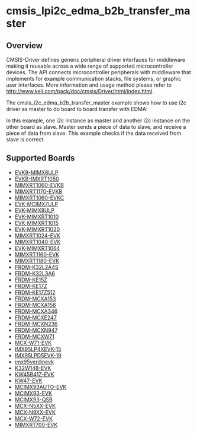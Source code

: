 # cmsis_lpi2c_edma_b2b_transfer_master

## Overview
CMSIS-Driver defines generic peripheral driver interfaces for middleware making it reusable across a wide 
range of supported microcontroller devices. The API connects microcontroller peripherals with middleware 
that implements for example communication stacks, file systems, or graphic user interfaces. 
More information and usage method please refer to http://www.keil.com/pack/doc/cmsis/Driver/html/index.html.

The cmsis_i2c_edma_b2b_transfer_master example shows how to use i2c driver as master to do board to board transfer 
with EDMA:

In this example, one i2c instance as master and another i2c instance on the other board as slave. Master sends a 
piece of data to slave, and receive a piece of data from slave. This example checks if the data received from 
slave is correct.

## Supported Boards
- [EVK9-MIMX8ULP](../../../../_boards/evk9mimx8ulp/cmsis_driver_examples/lpi2c/edma_b2b_transfer/master/example_board_readme.md)
- [EVKB-IMXRT1050](../../../../_boards/evkbimxrt1050/cmsis_driver_examples/lpi2c/edma_b2b_transfer/master/example_board_readme.md)
- [MIMXRT1060-EVKB](../../../../_boards/evkbmimxrt1060/cmsis_driver_examples/lpi2c/edma_b2b_transfer/master/example_board_readme.md)
- [MIMXRT1170-EVKB](../../../../_boards/evkbmimxrt1170/cmsis_driver_examples/lpi2c/edma_b2b_transfer/master/example_board_readme.md)
- [MIMXRT1060-EVKC](../../../../_boards/evkcmimxrt1060/cmsis_driver_examples/lpi2c/edma_b2b_transfer/master/example_board_readme.md)
- [EVK-MCIMX7ULP](../../../../_boards/evkmcimx7ulp/cmsis_driver_examples/lpi2c/edma_b2b_transfer/master/example_board_readme.md)
- [EVK-MIMX8ULP](../../../../_boards/evkmimx8ulp/cmsis_driver_examples/lpi2c/edma_b2b_transfer/master/example_board_readme.md)
- [EVK-MIMXRT1010](../../../../_boards/evkmimxrt1010/cmsis_driver_examples/lpi2c/edma_b2b_transfer/master/example_board_readme.md)
- [EVK-MIMXRT1015](../../../../_boards/evkmimxrt1015/cmsis_driver_examples/lpi2c/edma_b2b_transfer/master/example_board_readme.md)
- [EVK-MIMXRT1020](../../../../_boards/evkmimxrt1020/cmsis_driver_examples/lpi2c/edma_b2b_transfer/master/example_board_readme.md)
- [MIMXRT1024-EVK](../../../../_boards/evkmimxrt1024/cmsis_driver_examples/lpi2c/edma_b2b_transfer/master/example_board_readme.md)
- [MIMXRT1040-EVK](../../../../_boards/evkmimxrt1040/cmsis_driver_examples/lpi2c/edma_b2b_transfer/master/example_board_readme.md)
- [EVK-MIMXRT1064](../../../../_boards/evkmimxrt1064/cmsis_driver_examples/lpi2c/edma_b2b_transfer/master/example_board_readme.md)
- [MIMXRT1160-EVK](../../../../_boards/evkmimxrt1160/cmsis_driver_examples/lpi2c/edma_b2b_transfer/master/example_board_readme.md)
- [MIMXRT1180-EVK](../../../../_boards/evkmimxrt1180/cmsis_driver_examples/lpi2c/edma_b2b_transfer/master/example_board_readme.md)
- [FRDM-K32L2A4S](../../../../_boards/frdmk32l2a4s/cmsis_driver_examples/lpi2c/edma_b2b_transfer/master/example_board_readme.md)
- [FRDM-K32L3A6](../../../../_boards/frdmk32l3a6/cmsis_driver_examples/lpi2c/edma_b2b_transfer/master/example_board_readme.md)
- [FRDM-KE15Z](../../../../_boards/frdmke15z/cmsis_driver_examples/lpi2c/edma_b2b_transfer/master/example_board_readme.md)
- [FRDM-KE17Z](../../../../_boards/frdmke17z/cmsis_driver_examples/lpi2c/edma_b2b_transfer/master/example_board_readme.md)
- [FRDM-KE17Z512](../../../../_boards/frdmke17z512/cmsis_driver_examples/lpi2c/edma_b2b_transfer/master/example_board_readme.md)
- [FRDM-MCXA153](../../../../_boards/frdmmcxa153/cmsis_driver_examples/lpi2c/edma_b2b_transfer/master/example_board_readme.md)
- [FRDM-MCXA156](../../../../_boards/frdmmcxa156/cmsis_driver_examples/lpi2c/edma_b2b_transfer/master/example_board_readme.md)
- [FRDM-MCXA346](../../../../_boards/frdmmcxa346/cmsis_driver_examples/lpi2c/edma_b2b_transfer/master/example_board_readme.md)
- [FRDM-MCXE247](../../../../_boards/frdmmcxe247/cmsis_driver_examples/lpi2c/edma_b2b_transfer/master/example_board_readme.md)
- [FRDM-MCXN236](../../../../_boards/frdmmcxn236/cmsis_driver_examples/lpi2c/edma_b2b_transfer/master/example_board_readme.md)
- [FRDM-MCXN947](../../../../_boards/frdmmcxn947/cmsis_driver_examples/lpi2c/edma_b2b_transfer/master/example_board_readme.md)
- [FRDM-MCXW71](../../../../_boards/frdmmcxw71/cmsis_driver_examples/lpi2c/edma_b2b_transfer/master/example_board_readme.md)
- [MCX-W71-EVK](../../../../_boards/mcxw71evk/cmsis_driver_examples/lpi2c/edma_b2b_transfer/master/example_board_readme.md)
- [IMX95LP4XEVK-15](../../../../_boards/imx95lp4xevk15/cmsis_driver_examples/lpi2c/edma_b2b_transfer/master/example_board_readme.md)
- [IMX95LPD5EVK-19](../../../../_boards/imx95lpd5evk19/cmsis_driver_examples/lpi2c/edma_b2b_transfer/master/example_board_readme.md)
- [imx95verdinevk](../../../../_boards/imx95verdinevk/cmsis_driver_examples/lpi2c/edma_b2b_transfer/master/example_board_readme.md)
- [K32W148-EVK](../../../../_boards/k32w148evk/cmsis_driver_examples/lpi2c/edma_b2b_transfer/master/example_board_readme.md)
- [KW45B41Z-EVK](../../../../_boards/kw45b41zevk/cmsis_driver_examples/lpi2c/edma_b2b_transfer/master/example_board_readme.md)
- [KW47-EVK](../../../../_boards/kw47evk/cmsis_driver_examples/lpi2c/edma_b2b_transfer/master/example_board_readme.md)
- [MCIMX93AUTO-EVK](../../../../_boards/mcimx93autoevk/cmsis_driver_examples/lpi2c/edma_b2b_transfer/master/example_board_readme.md)
- [MCIMX93-EVK](../../../../_boards/mcimx93evk/cmsis_driver_examples/lpi2c/edma_b2b_transfer/master/example_board_readme.md)
- [MCIMX93-QSB](../../../../_boards/mcimx93qsb/cmsis_driver_examples/lpi2c/edma_b2b_transfer/master/example_board_readme.md)
- [MCX-N5XX-EVK](../../../../_boards/mcxn5xxevk/cmsis_driver_examples/lpi2c/edma_b2b_transfer/master/example_board_readme.md)
- [MCX-N9XX-EVK](../../../../_boards/mcxn9xxevk/cmsis_driver_examples/lpi2c/edma_b2b_transfer/master/example_board_readme.md)
- [MCX-W72-EVK](../../../../_boards/mcxw72evk/cmsis_driver_examples/lpi2c/edma_b2b_transfer/master/example_board_readme.md)
- [MIMXRT700-EVK](../../../../_boards/mimxrt700evk/cmsis_driver_examples/lpi2c/edma_b2b_transfer/master/example_board_readme.md)
